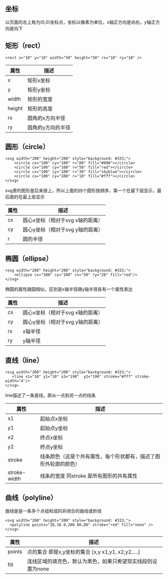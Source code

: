 ## 坐标

以页面的左上角为(0,0)坐标点，坐标以像素为单位，x轴正方向是向右，y轴正方向是向下

## 矩形（rect）
```
<rect x="10" y="10" width="50" height="50" rx="10" ry="10" />
```

属性 | 描述
---|---
 x | 矩形x坐标 
 y| 矩形y坐标
 width|矩形的宽度
 height|矩形的高度
 rx|圆角的x方向半径
 ry|圆角的y方向的半径

## 圆形（circle）
```
<svg width="200" height="200" style="background: #333;">
    <circle cx="100" cy="100" r="80" fill="#000"></circle>
    <circle cx="100" cy="100" r="50" fill="red"></circle>
    <circle cx="100" cy="100" r="30" fill="skyblue"></circle>
    <circle cx="100" cy="100" r="10" fill="#fff"></circle>
</svg>
```

svg里的图形是后来居上，所以上面的四个圆形按顺序，第一个在最下层显示，最后面的在最上层显示

属性 | 描述
---|---
 cx | 圆心x坐标（相对于svg x轴的距离） 
 cy| 圆心y坐标（相对于svg y轴的距离）
 r|圆的半径

## 椭圆（ellipse）
```
<svg width="200" height="200" style="background: #333;">
    <ellipse cx="100" cy="100" rx="50" ry="20" fill="red"/>
</svg>
```

椭圆的属性跟圆相似，区别是x轴半径跟y轴半径各有一个属性表达

属性 | 描述
---|---
 cx | 圆心x坐标（相对于svg x轴的距离） 
 cy| 圆心y坐标（相对于svg y轴的距离）
 rx| x轴半径
 ry| y轴半径

 ## 直线（line）

 ```
<svg width="200" height="200" style="background: #333;">
    <line x1="10" y1="10" x2="190"  y2="190" stroke="#fff" stroke-width="4"/>
</svg>
 ```
 line描述了一条直线，即从一点到另一点的线条

 属性 | 描述
---|---
 x1 | 起始点x坐标 
 y1| 起始点y坐标
 x2| 终点x坐标
 y2| 终点y坐标
 stroke|线条颜色（这是个共有属性，每个形状都有，描述了图形外轮廓的颜色）
 stroke-width| 线条的宽度 同stroke 是所有图形的共有属性

  ## 曲线（polyline）
  曲线是是一条多个点组和成的非闭合的曲线或折线
  ```
  <svg width="200" height="200" style="background: #333;">
    <polyline points="20,10 0,200 80,80" stroke="red" fill="none" />
  </svg>
  ```
  
 属性 | 描述
---|---
 points | 点的集合 即是x,y坐标的集合 [x,y x1,y1, x2,y2,....]
 fill |连线区域的填充色，默认为黑色，如果只希望现实线段则设置为none